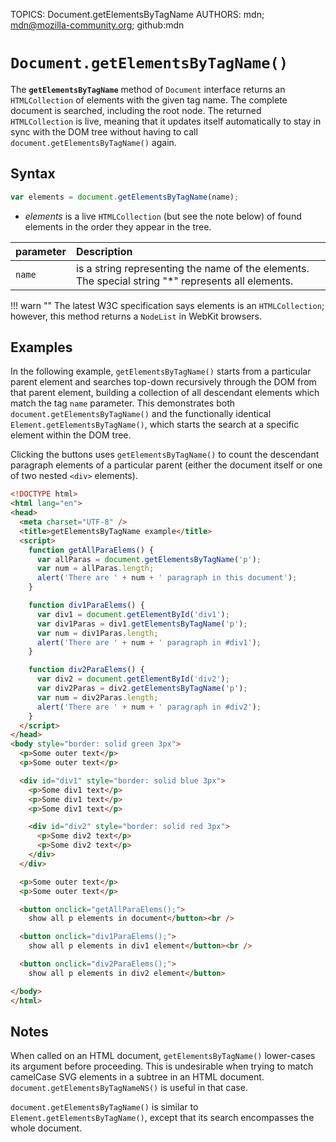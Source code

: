 TOPICS: Document.getElementsByTagName
AUTHORS: mdn; mdn@mozilla-community.org; github:mdn

# `Document.getElementsByTagName()`

The **`getElementsByTagName`** method of `Document` interface returns an `HTMLCollection` of
elements with the given tag name. The complete document is searched, including the root node. The
returned `HTMLCollection` is live, meaning that it updates itself automatically to stay in sync with
the DOM tree without having to call `document.getElementsByTagName()` again.

## Syntax

```javascript
var elements = document.getElementsByTagName(name);
```

- *elements* is a live `HTMLCollection` (but see the note below) of found elements in the order they
appear in the tree.

| parameter | Description |
| :-- | :-- |
| `name` | is a string representing the name of the elements. The special string "*" represents all elements. |

!!! warn ""
    The latest W3C specification says elements is an `HTMLCollection`; however, this method returns
    a `NodeList` in WebKit browsers.

## Examples

In the following example, `getElementsByTagName()` starts from a particular parent element and
searches top-down recursively through the DOM from that parent element, building a collection of
all descendant elements which match the tag `name` parameter. This demonstrates both
`document.getElementsByTagName()` and the functionally identical `Element.getElementsByTagName()`,
which starts the search at a specific element within the DOM tree.

Clicking the buttons uses `getElementsByTagName()` to count the descendant paragraph elements of a
particular parent (either the document itself or one of two nested `<div>` elements).

```html
<!DOCTYPE html>
<html lang="en">
<head>
  <meta charset="UTF-8" />
  <title>getElementsByTagName example</title>
  <script>
    function getAllParaElems() {
      var allParas = document.getElementsByTagName('p');
      var num = allParas.length;
      alert('There are ' + num + ' paragraph in this document');
    }

    function div1ParaElems() {
      var div1 = document.getElementById('div1');
      var div1Paras = div1.getElementsByTagName('p');
      var num = div1Paras.length;
      alert('There are ' + num + ' paragraph in #div1');
    }

    function div2ParaElems() {
      var div2 = document.getElementById('div2');
      var div2Paras = div2.getElementsByTagName('p');
      var num = div2Paras.length;
      alert('There are ' + num + ' paragraph in #div2');
    }
  </script>
</head>
<body style="border: solid green 3px">
  <p>Some outer text</p>
  <p>Some outer text</p>

  <div id="div1" style="border: solid blue 3px">
    <p>Some div1 text</p>
    <p>Some div1 text</p>
    <p>Some div1 text</p>

    <div id="div2" style="border: solid red 3px">
      <p>Some div2 text</p>
      <p>Some div2 text</p>
    </div>
  </div>

  <p>Some outer text</p>
  <p>Some outer text</p>

  <button onclick="getAllParaElems();">
    show all p elements in document</button><br />

  <button onclick="div1ParaElems();">
    show all p elements in div1 element</button><br />

  <button onclick="div2ParaElems();">
    show all p elements in div2 element</button>

</body>
</html>
```

## Notes

When called on an HTML document, `getElementsByTagName()` lower-cases its argument before proceeding.
This is undesirable when trying to match camelCase SVG elements in a subtree in an HTML document.
`document.getElementsByTagNameNS()` is useful in that case.

`document.getElementsByTagName()` is similar to `Element.getElementsByTagName()`, except that its
search encompasses the whole document.
